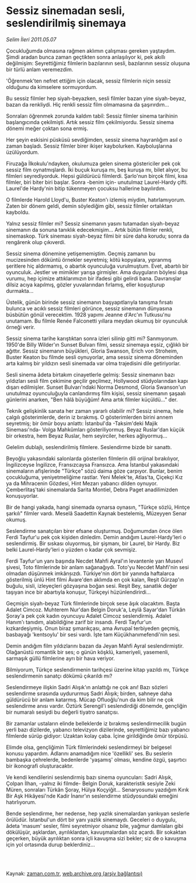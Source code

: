 # Sessiz sinemadan sesli, seslendirilmiş sinemaya

*Selim İleri 2011.05.07*

<td class="columnist-detail">
<p>Çocukluğumda olmasına rağmen aklımın çalışması gereken yaştaydım. Şimdi aradan bunca zaman geçtikten sonra anlaşılıyor ki, pek akıllı değilmişim: Seyrettiğimiz filmlerin bazılarının sesli, bazılarının sessiz oluşuna bir türlü anlam veremezdim.</p>
<p>
<div id="haberMetinDiv">
<p> 'Öğrenmek'ten nefret ettiğim için olacak, sessiz filmlerin niçin sessiz olduğunu da kimselere sormuyordum.
<p>Bu sessiz filmler hep siyah-beyazken, sesli filmler bazan yine siyah-beyaz, bazan da renkliydi. Hiç renkli sessiz film olmamasına da şaşırırdım...
<p>Sonraları öğrenmek zorunda kaldım tabiî: Sessiz filmler sinema tarihinin başlangıcında çekilmişti. Artık sessiz film çekilmiyordu. Sessiz sinema dönemi meğer çoktan sona ermiş.
<p>Her şeyin eskisini püsküsü sevdiğimden, sessiz sinema hayranlığım asıl o zaman başladı. Sessiz filmler birer ikişer kaybolurken. Kayboluşlarına üzülüyordum.
<p>Firuzağa İlkokulu'ndayken, okulumuza gelen sinema göstericiler pek çok sessiz film oynatmışlardı. İki buçuk kuruşa mı, beş kuruşa mı, bilet alıyor, bu filmleri seyrediyorduk. Hepsi güldürücü filmlerdi. Şarlo'nun birçok filmi, kısa filmler, biri biter biri başlar. Sonra -benim için- unutulmaz Laurel-Hardy çifti. Laurel'de Hardy'nin bitip tükenmeyen çocuksu hallerine bayılırdım.
<p>O filmlerde Harold Lloyd'u, Buster Keaton'ı izlemiş miydim, hatırlamıyorum. Zaten bir dönem geldi, demin söylediğim gibi, sessiz filmler ortalıktan kayboldu.
<p>Yalnız sessiz filmler mi? Sessiz sinemanın yasını tutamadan siyah-beyaz sinemanın da sonuna tanıklık edecekmişim... Artık bütün filmler renkli, sinemaskop. Türk sineması siyah-beyaz filmi bir süre daha korudu; sonra da rengârenk olup çıkıverdi.
<p>Sessiz sinema dönemine yetişememiştim. Geçmiş zamanın bu mucizesinden döküntü örnekler seyretmiş; kötü kopyalara, yıpranmış şeritlere hiç aldırmamış, o abartık oyunculuğa vurulmuştum. Evet, abartılı bir oyunculuk. Jestler ve mimikler yarışa girmişler. Ama duyguların böylesi dışa vurumu, hep içimize attıklarımızın bir ifadesi gibi gelirdi bana. Davranışlar dilsiz acıya kapılmış, gözler yuvalarından fırlamış, eller koşuşturup durmakta...
<p>Üstelik, günün birinde sessiz sinemanın başyapıtlarıyla tanışma fırsatı bulunca ve acıklı sessiz filmleri görünce, sessiz sinemanın dünyasına büsbütün gönül verecektim. 1928 yapımı Jeanne d'Arc'ın Tutkusu'nu unutamam. Bu filmle Renée Falconetti yıllara meydan okumuş bir oyunculuk örneği verir.
<p>Sessiz sinema tarihe karıştıktan sonra izleri silinip gitti mi? Sanmıyorum. 1950'de Billy Wilder'ın Sunset Bulvarı filmi, sessiz sinemaya eşsiz, çığlıklı bir ağıttır. Sessiz sinemanın büyükleri, Gloria Swanson, Erich von Stroheim, Buster Keaton bu filmde sesli oynuyorlar, ama sessiz sinema döneminden arta kalmış bir yıldızın sesli sinemada var olma trajedisini dile getiriyorlar.
<p>Sesli sinema âdeta birtakım cinayetlerle gelmiş: Sessiz sinemanın bazı yıldızları sesli film çekimine geçilir geçilmez, Hollywood stüdyolarından kapı dışarı edilmişler. Sunset Bulvarı'ndaki Norma Desmond, Gloria Swanson'un unutulmaz oyunculuğuyla canlandırmış film kişisi, sessiz sinemanın şaşaalı günlerini anarken, "Ben hâlâ büyüğüm! Ama artık filmler küçüldü..." der.
<p>Teknik gelişkinlik sanata her zaman yararlı olabilir mi? Sessiz sinema, hele çalgılı gösterimlerde, derin iz bırakmış. O gösterimlerden birini annem seyretmiş; bir ömür boyu anlattı: İstanbul'da -Taksim'deki Majik Sineması'nda- Volga Mahkûmları gösteriliyormuş. Beyaz Ruslar'dan küçük bir orkestra, hem Beyaz Ruslar, hem seyirciler, herkes ağlıyormuş...
<p>Gelelim dublajlı, seslendirilmiş filmlere. Seslendirme bizde bir sanattı.
<p>Beyoğlu yakasındaki salonlarda gösterilen filmlerin dili orijinal bırakılıyor, İngilizceyse İngilizce, Fransızcaysa Fransızca. Ama İstanbul yakasındaki sinemaların afişlerinde "Türkçe" sözü daima göze çarpıyor. Bunlar, benim çocukluğuma, yeniyetmeliğime rastlar. Yeni Melek'te, Atlas'ta, Çiçekçi Kız ya da Mihracenin Gözdesi, Hint Mezarı yabancı dilden oynuyor. Çemberlitaş'taki sinemalarda Sarita Montiel, Debra Paget anadilimizden konuşuyorlar.
<p>Bir de hangi yakada, hangi sinemada oynarsa oynasın, "Türkçe sözlü, Hintçe şarkılı" filmler vardı. Meselâ Saadettin Kaynak bestelemiş, Müzeyyen Senar okumuş.
<p>Seslendirme sanatçıları birer efsane oluşturmuş. Doğumumdan önce ölen Ferdi Tayfur'u pek çok kişiden dinledim. Demin andığım Laurel-Hardy'leri o seslendirmiş. Bir sıskası oluyormuş, bir şişmanı, bir Laurel, bir Hardy. Biz belki Laurel-Hardy'leri o yüzden o kadar çok sevmişiz.
<p>Ferdi Tayfur'un yanı başında Necdet Mahfi Ayral'ın levantenle yarı Musevî şivesi, Toto filmlerinde bir anlam sağanağıydı. Toto'yu Necdet Mahfi'nin sesi olmadan düşünmek imkânsızdı. Türkiye'nin dört bir yanında haftalarca gösterilmiş ünlü Hint filmi Âvare'den aklımda en çok kalan, Reşit Gürzap'ın buğulu, sisli, izleyeçleri gözyaşına boğan sesi. Reşit Bey, sanatlık değer taşıyan ince bir abartıyla konuşur, Türkçeyi hüzünlendirirdi...
<p>Geçmişin siyah-beyaz Türk filmlerinde birçok sese âşık olacaktım. Başta Adalet Cimcoz. Muhterem Nur'dan Belgin Doruk'a, Leylâ Sayar'dan Türkân Şoray'a pek çok kadın oyuncuyu Adalet Cimcoz seslendirmiş. Adalet Hanım'ı tanıdım, alabildiğine zarif bir insandı. Ferdi Tayfur'un kızkardeşiymiş. Onun biraz şımarıkçası, ama Avrupaî terbiyeden geçmiş, basbayağı 'kentsoylu' bir sesi vardı. İşte tam Küçükhanımefendi'nin sesi.
<p>Demin andığım film yıldızlarını bazan da Jeyan Mahfi Ayral seslendirmiştir. Olağanüstü romantik bir ses; o günün köşklü, kameriyeli, yasemenli, sarmaşık güllü filmlerine ayrı bir hava veriyor.
<p>Bilmiyorum, Türkçe seslendirmenin tarihçesi üzerine kitap yazıldı mı, Türkçe seslendirmenin sanatçı dökümü çıkarıldı mı?
<p>Seslendirmeye ilişkin Sadri Alışık'ın anlattığı ne çok anı! Bazı sözleri seslendirme sırasında uydururmuş Sadri Alışık; birden, sahneye daha güldürücü bir anlam katarmış. Mücap Ofluoğlu'nun da kim bilir ne çok seslendirme anısı vardır. Öztürk Serengil'i seslendirdiği dönemde, gençliğin bir numaralı sesiydi bu değerli tiyatro sanatçısı.
<p>Bir zamanlar ustaların elinde belleklerde iz bırakmış seslendirmecilik bugün yerli bazı dizilerde, yabancı televizyon dizilerinde, seyrettiğimiz bazı yabancı filmlerde sürüp gidiyor: Uzaktan kolay çaba. İçine girildiğinde ömür törpüsü.
<p>Elimde olsa, gençliğimin Türk filmlerindeki seslendirmeyi bir belgesel konusu yapardım. Adlarını anamadığım nice 'özellikli' ses. Bu seslerin bambaşka çehrelerde, bedenlerde 'yaşamış' olması, kendine özgü, şaşırtıcı bir ikonografi oluşturacaktır.
<p>Ve kendi kendilerini seslendirmiş bazı sinema oyuncuları: Sadri Alışık, Çolpan İlhan, -yalnız iki filmde- Belgin Doruk, karakteristik sesiyle Zeki Müren, sonraları Türkân Şoray, Hülya Koçyiğit... Senaryosunu yazdığım Kırık Bir Aşk Hikâyesi'nde Kadir İnanır'ın seslendirme stüdyosundaki emeğini hatırlıyorum.
<p>Bende seslendirme, her nedense, hep yazlık sinemalardan yankıyan seslerle örülüdür. İstanbul'un dört bir yanı yazlık sinemaydı. Geceleri o duygulu, âdeta 'masum' sesler, filmi seyretmiyor olsanız bile, yağmur damlaları gibi dökülüşür, aşklardan, ayrılıklardan, kavuşmalardan söz açardı. Bir sokaktan geçerken, büyük ayrılıktan sonra içli kavuşma sizi bekler; siz de o kavuşma için yol ortasında durup beklerdiniz... </p></p></p></p></p></p></p></p></p></p></p></p></p></p></p></p></p></p></p></p></p></p></p></p></p></div>
</p>


<p><br>
		 </br></p></td>

Kaynak: [zaman.com.tr](http://zaman.com.tr/yazar.do?yazino=1130830), [web.archive.org (arşiv bağlantısı)](http://web.archive.org/web/20110511002910/http://www.zaman.com.tr:80/yazar.do?yazino=1130830)
